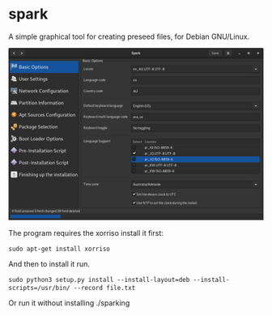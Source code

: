 # spark
A simple graphical tool for creating preseed files, for Debian GNU/Linux.


![screenshot](screenshot.png)

The program requires the xorriso install it first:

	sudo apt-get install xorriso

And then to install it run.

	sudo python3 setup.py install --install-layout=deb --install-scripts=/usr/bin/ --record file.txt

Or run it without installing
	./sparking


